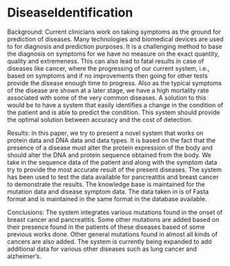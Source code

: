 DiseaseIdentification
=====================
Background: Current clinicians work on taking symptoms as the ground for prediction of diseases. Many technologies and 
biomedical devices are used to for diagnosis and prediction purposes. It is a challenging method to base the diagnosis on 
symptoms for we have no measure on the exact quantity, quality and extremeness. This can also lead to fatal results in case 
of diseases like cancer, where the progressing of our current system, i.e., based on symptoms and if no improvements then 
going for other tests provide the disease enough time to progress. Also as the typical symptoms of the disease are shown 
at a later stage, we have a high mortality rate associated with some of the very common diseases. A solution to this 
would be to have a system that easily identifies a change in the condition of the patient and is able to predict the 
condition. This system should provide the optimal solution between accuracy and the cost of detection.

Results: In this paper, we try to present a novel system that works on protein data and DNA data and data types. It is 
based on the fact that the presence of a disease must alter the protein expression of the body and should alter the DNA 
and protein sequence obtained from the body. We take in the sequence data of the patient and along with the symptom data 
try to provide the most accurate result of the present diseases. 
The system has been used to test the data available for pancreatitis and breast cancer to demonstrate the results. 
The knowledge base is maintained for the mutation data and disease symptom data. The data taken in is of Fasta format and 
is maintained in the same format in the database available.

Conclusions: The system integrates various mutations found in the onset of breast cancer and pancreatitis. Some other 
mutations are added based on their presence found in the patients of these diseases based of some previous works done. 
Other general mutations found in almost all kinds of cancers are also added. The system is currently being expanded to add 
additional data for various other diseases such as lung cancer and alzheimer’s.

